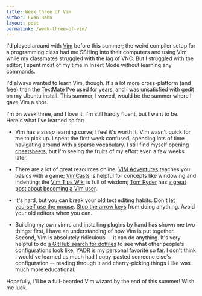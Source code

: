 ```yaml
---
title: Week three of Vim
author: Evan Hahn
layout: post
permalink: /week-three-of-vim/
---
```

I'd played around with [Vim][1] before this summer; the weird compiler setup for a programming class had me SSHing into their computers and using Vim while my classmates struggled with the lag of VNC. But I struggled with the editor; I spent most of my time in Insert Mode without learning any commands.

I'd always wanted to learn Vim, though. It's a lot more cross-platform (and free) than the [TextMate][2] I've used for years, and I was unsatisfied with [gedit][3] on my Ubuntu install. This summer, I vowed, would be the summer where I gave Vim a shot.

I'm on week three, and I love it. I'm still hardly fluent, but I want to be. Here's what I've learned so far:

*   Vim has a *steep* learning curve; I feel it's worth it. Vim wasn't quick for me to pick up. I spent the first week confused, spending lots of time navigating around with a sparse vocabulary. I still find myself opening [cheatsheets][4], but I'm seeing the fruits of my effort even a few weeks later.

*   There are a lot of great resources online. [VIM Adventures][5] teaches you basics with a game; [VimCasts][6] is helpful for concepts like windowing and indenting; the [Vim Tips Wiki][7] is full of wisdom; [Tom Ryder][8] has [a great post about becoming a Vim user][9].

*   It's hard, but you can break your old text editing habits. Don't [let yourself use the mouse][10]. [Stop the arrow keys][11] from doing anything. Avoid your old editors when you can.

*   Building my own vimrc and installing plugins by hand has shown me two things: first, I have an understanding of how Vim is put together. Second, Vim is absolutely ridiculous -- it can do anything. It's very helpful to do [a GitHub search for dotfiles][12] to see what other people's configurations look like; [YADR][13] is my personal favorite so far. I don't think I would've learned as much had I copy-pasted someone else's configuration -- reading through it and cherry-picking things I like was much more educational.

Hopefully, I'll be a full-bearded Vim wizard by the end of this summer! Wish me luck.

 [1]: http://www.vim.org/
 [2]: http://macromates.com/
 [3]: http://projects.gnome.org/gedit/
 [4]: http://www.tuxfiles.org/linuxhelp/vimcheat.html
 [5]: http://vim-adventures.com/
 [6]: http://vimcasts.org/episodes/archive
 [7]: http://vim.wikia.com/
 [8]: http://blog.sanctum.geek.nz/
 [9]: http://blog.sanctum.geek.nz/vim-anti-patterns/
 [10]: http://vim.wikia.com/wiki/Using_the_mouse_for_Vim_in_an_xterm
 [11]: http://evanhahn.com/wp-content/uploads/2012/05/vim_no_arrow_keys.txt
 [12]: https://github.com/search?q=dotfiles&start_value=1&type=Repositories
 [13]: http://skwp.github.com/dotfiles/
